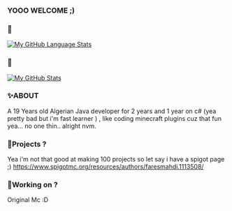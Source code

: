 ### YOOO WELCOME ;)

### 🦠
[![My GitHub Language Stats](https://github-readme-stats.vercel.app/api/top-langs/?username=FaresMahdi120&langs_count=5&theme=tokyonight)]()
### 🦠
[![My GitHub Stats](https://github-readme-stats.vercel.app/api/?username=FaresMahdi120&count_private=true&theme=tokyonight&showicons=true)]()


### **✨ABOUT**
  A 19 Years old Algerian Java developer for 2 years and 1 year on c# (yea pretty bad but i'm fast learner ) , like coding minecraft plugins cuz that fun yea... no one thin.. alright nvm.
### **🔧Projects ?**
  Yea i'm not that good at making 100 projects so let say i have a spigot page ;)
   https://www.spigotmc.org/resources/authors/faresmahdi.1113508/
### **🤖Working on ?**
  Original Mc :D

